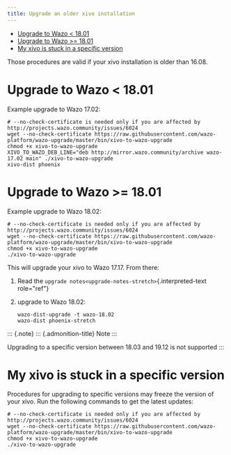 ```yaml
---
title: Upgrade an older xivo installation
---
```


-   [Upgrade to Wazo \< 18.01](#upgrade-to-wazo-18.01)
-   [Upgrade to Wazo \>= 18.01](#upgrade-to-wazo-18.01-1)
-   [My xivo is stuck in a specific
    version](#my-xivo-is-stuck-in-a-specific-version)

Those procedures are valid if your xivo installation is older than
16.08.

Upgrade to Wazo \< 18.01
========================

Example upgrade to Wazo 17.02:

    # --no-check-certificate is needed only if you are affected by http://projects.wazo.community/issues/6024
    wget --no-check-certificate https://raw.githubusercontent.com/wazo-platform/wazo-upgrade/master/bin/xivo-to-wazo-upgrade
    chmod +x xivo-to-wazo-upgrade
    XIVO_TO_WAZO_DEB_LINE="deb http://mirror.wazo.community/archive wazo-17.02 main" ./xivo-to-wazo-upgrade
    xivo-dist phoenix

Upgrade to Wazo \>= 18.01
=========================

Example upgrade to Wazo 18.02:

    # --no-check-certificate is needed only if you are affected by http://projects.wazo.community/issues/6024
    wget --no-check-certificate https://raw.githubusercontent.com/wazo-platform/wazo-upgrade/master/bin/xivo-to-wazo-upgrade
    chmod +x xivo-to-wazo-upgrade
    ./xivo-to-wazo-upgrade

This will upgrade your xivo to Wazo 17.17. From there:

1.  Read the `upgrade notes<upgrade-notes-stretch>`{.interpreted-text
    role="ref"}
2.  upgrade to Wazo 18.02:

        wazo-dist-upgrade -t wazo-18.02
        wazo-dist phoenix-stretch

::: {.note}
::: {.admonition-title}
Note
:::

Upgrading to a specific version between 18.03 and 19.12 is not supported
:::

My xivo is stuck in a specific version
======================================

Procedures for upgrading to specific versions may freeze the version of
your xivo. Run the following commands to get the latest updates:

    # --no-check-certificate is needed only if you are affected by http://projects.wazo.community/issues/6024
    wget --no-check-certificate https://raw.githubusercontent.com/wazo-platform/wazo-upgrade/master/bin/xivo-to-wazo-upgrade
    chmod +x xivo-to-wazo-upgrade
    ./xivo-to-wazo-upgrade
